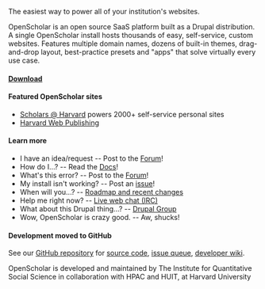 The easiest way to power all of your institution's websites.

OpenScholar is an open source SaaS platform built as a Drupal distribution. A single OpenScholar install hosts thousands of easy, self-service, custom websites. Features multiple domain names, dozens of built-in themes, drag-and-drop layout, best-practice presets and "apps" that solve virtually every use case.

#### [Download](http://theopenscholar.org/download)

#### Featured OpenScholar sites

* [Scholars @ Harvard](http://scholar.harvard.edu) powers 2000+ self-service personal sites
* [Harvard Web Publishing](http://hwp.harvard.edu/pages/featured-sites)

#### Learn more

* I have an idea/request -- Post to the [Forum](http://community.openscholar.harvard.edu/openscholar)!
* How do I...? -- Read the [Docs](http://projects.iq.harvard.edu/osdocs)!
* What's this error? -- Post to the [Forum](http://community.openscholar.harvard.edu/openscholar)!
* My install isn't working? -- Post an [issue](https://github.com/openscholar/openscholar/issues)!
* When will you...? -- [Roadmap and recent changes](http://theopenscholar.org/roadmap)
* Help me right now? -- [Live web chat (IRC)](http://webchat.freenode.net/?nick=guest&channels=#openscholar)
* What about this Drupal thing...? -- [Drupal Group](http://groups.drupal.org/openscholar)
* Wow, OpenScholar is crazy good. -- Aw, shucks!

#### Development moved to GitHub

See our [GitHub repository](https://github.com/openscholar/openscholar) for [source code](https://github.com/openscholar/openscholar), [issue queue](https://github.com/openscholar/openscholar/issues), [developer wiki](https://github.com/openscholar/openscholar/wiki]).

OpenScholar is developed and maintained by The Institute for Quantitative Social Science in collaboration with HPAC and HUIT, at Harvard University
